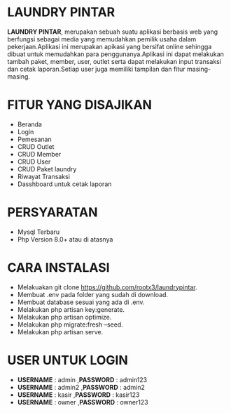 
# LAUNDRY PINTAR
**LAUNDRY PINTAR**, merupakan sebuah suatu aplikasi berbasis web yang berfungsi sebagai media yang memudahkan pemilik usaha dalam pekerjaan.Aplikasi ini merupakan apikasi yang bersifat online sehingga dibuat untuk memudahkan para penggunanya.Aplikasi ini dapat melakukan tambah paket, member, user, outlet serta dapat melakukan input transaksi dan cetak laporan.Setiap user juga memiliki tampilan dan fitur masing-masing.
# FITUR YANG DISAJIKAN
- Beranda
- Login
- Pemesanan
- CRUD Outlet
- CRUD Member
- CRUD User
- CRUD Paket laundry
- Riwayat Transaksi
- Dasshboard untuk  cetak laporan
# PERSYARATAN
- Mysql Terbaru
- Php Version 8.0+ atau di atasnya
# CARA INSTALASI
- Melakuakan git clone https://github.com/rootx3/laundrypintar.
- Membuat .env pada folder yang sudah di download.
- Membuat database sesuai yang ada di .env.
- Melakukan php artisan key:generate.
- Melakukan php artisan optimize.
- Melakukan php migrate:fresh –seed.
- Melakukan php artisan serve.
# USER UNTUK LOGIN
- **USERNAME** : admin ,**PASSWORD** : admin123
- **USERNAME** : admin2 ,**PASSWORD** : admin2
- **USERNAME** : kasir ,**PASSWORD** : kasir123
- **USERNAME** : owner ,**PASSWORD** : owner123